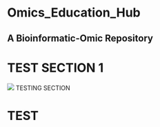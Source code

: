 # Omics_Education_Hub
## A Bioinformatic-Omic Repository
# TEST SECTION 1
![](https://hackmd.io/_uploads/SJ5gzoxJa.jpg)
TESTING SECTION
# TEST
